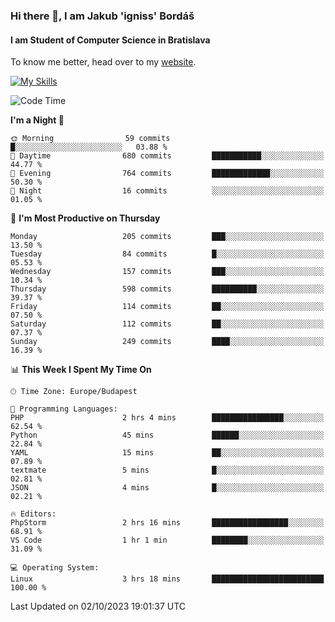 ### Hi there 👋, I am Jakub 'igniss' Bordáš

#### I am Student of Computer Science in Bratislava
To know me better, head over to my [website](https://bordas.sk).

[![My Skills](https://skillicons.dev/icons?i=js,html,css,figma,svelte,java,kotlin,python,postgresql,typescript,nest,nodejs)](https://bordas.sk)


<!--START_SECTION:waka-->
![Code Time](http://img.shields.io/badge/Code%20Time-1%2C212%20hrs%2041%20mins-blue)

**I'm a Night 🦉** 

```text
🌞 Morning                59 commits          █░░░░░░░░░░░░░░░░░░░░░░░░   03.88 % 
🌆 Daytime                680 commits         ███████████░░░░░░░░░░░░░░   44.77 % 
🌃 Evening                764 commits         █████████████░░░░░░░░░░░░   50.30 % 
🌙 Night                  16 commits          ░░░░░░░░░░░░░░░░░░░░░░░░░   01.05 % 
```
📅 **I'm Most Productive on Thursday** 

```text
Monday                   205 commits         ███░░░░░░░░░░░░░░░░░░░░░░   13.50 % 
Tuesday                  84 commits          █░░░░░░░░░░░░░░░░░░░░░░░░   05.53 % 
Wednesday                157 commits         ███░░░░░░░░░░░░░░░░░░░░░░   10.34 % 
Thursday                 598 commits         ██████████░░░░░░░░░░░░░░░   39.37 % 
Friday                   114 commits         ██░░░░░░░░░░░░░░░░░░░░░░░   07.50 % 
Saturday                 112 commits         ██░░░░░░░░░░░░░░░░░░░░░░░   07.37 % 
Sunday                   249 commits         ████░░░░░░░░░░░░░░░░░░░░░   16.39 % 
```


📊 **This Week I Spent My Time On** 

```text
🕑︎ Time Zone: Europe/Budapest

💬 Programming Languages: 
PHP                      2 hrs 4 mins        ████████████████░░░░░░░░░   62.54 % 
Python                   45 mins             ██████░░░░░░░░░░░░░░░░░░░   22.84 % 
YAML                     15 mins             ██░░░░░░░░░░░░░░░░░░░░░░░   07.89 % 
textmate                 5 mins              █░░░░░░░░░░░░░░░░░░░░░░░░   02.81 % 
JSON                     4 mins              █░░░░░░░░░░░░░░░░░░░░░░░░   02.21 % 

🔥 Editors: 
PhpStorm                 2 hrs 16 mins       █████████████████░░░░░░░░   68.91 % 
VS Code                  1 hr 1 min          ████████░░░░░░░░░░░░░░░░░   31.09 % 

💻 Operating System: 
Linux                    3 hrs 18 mins       █████████████████████████   100.00 % 
```


 Last Updated on 02/10/2023 19:01:37 UTC
<!--END_SECTION:waka-->
